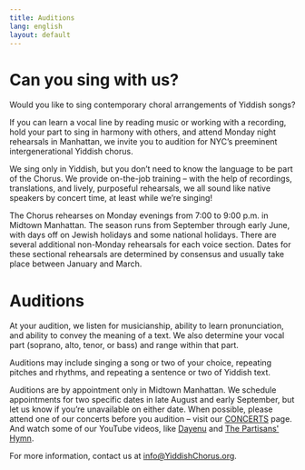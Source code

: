 ```yaml
---
title: Auditions
lang: english
layout: default
---
```


# Can you sing with us?

Would you like to sing contemporary choral arrangements of Yiddish songs?  

If you can learn a vocal line by reading music or working with a recording, hold your part to sing in harmony with others, and attend Monday night rehearsals in Manhattan, we invite you to audition for NYC’s preeminent intergenerational Yiddish chorus.  

We sing only in Yiddish, but you don’t need to know the language to be part of the Chorus. We provide on-the-job training – with the help of recordings, translations, and lively, purposeful rehearsals, we all sound like native speakers by concert time, at least while we’re singing!  

The Chorus rehearses on Monday evenings from 7:00 to 9:00 p.m. in Midtown Manhattan. The season runs from September through early June, with days off on Jewish holidays and some national holidays. There are several additional non-Monday rehearsals for each voice section. Dates for these sectional rehearsals are determined by consensus and usually take place between January and March.  

# Auditions

At your audition, we listen for musicianship, ability to learn pronunciation, and ability to convey the meaning of a text. We also determine your vocal part (soprano, alto, tenor, or bass) and range within that part.  

Auditions may include singing a song or two of your choice, repeating pitches and rhythms, and repeating a sentence or two of Yiddish text.  

Auditions are by appointment only in Midtown Manhattan. We schedule appointments for two specific dates in late August and early September, but let us know if you’re unavailable on either date. When possible, please attend one of our concerts before you audition – visit our [CONCERTS](https://www.yiddishchorus.org/concerts.html) page. And watch some of our YouTube videos, like [Dayenu](https://www.youtube.com/watch?v=p3R98uechsQ) and [The Partisans' Hymn](https://www.youtube.com/watch?v=sBdTnthBw2o).

For more information, contact us at [info@YiddishChorus.org](mailto:info@yiddishchorus.org).
